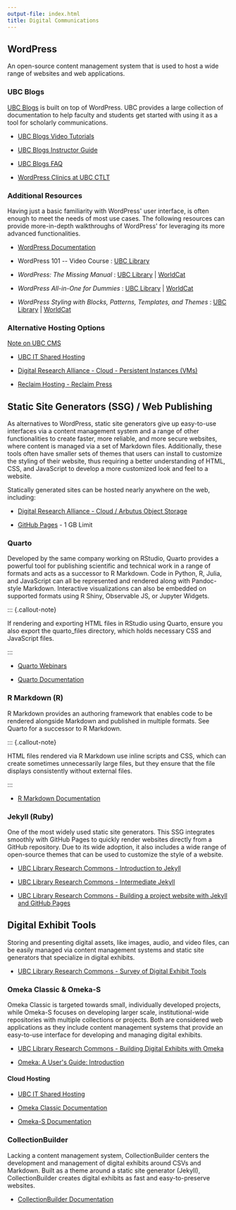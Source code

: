 ```yaml
---
output-file: index.html
title: Digital Communications
---
```


## WordPress

An open-source content management system that is used to host a wide range of
websites and web applications.

### UBC Blogs

[UBC Blogs](https://blogs.ubc.ca/) is built on top of WordPress. UBC provides a
large collection of documentation to help faculty and students get started with
using it as a tool for scholarly communications.

- [UBC Blogs Video Tutorials](https://wiki.ubc.ca/UBC_Blogs_Screencasts)

- [UBC Blogs Instructor Guide](https://lthub.ubc.ca/guides/ubc-blogs-instructor-guide/)

- [UBC Blogs FAQ](https://blogs.ubc.ca/faq/)

- [WordPress Clinics at UBC CTLT](https://events.ctlt.ubc.ca/?s=wordpress)

### Additional Resources

Having just a basic familiarity with WordPress' user interface, is often enough
to meet the needs of most use cases. The following resources can provide
more-in-depth walkthroughs of WordPress' for leveraging its more advanced
functionalities.

- [WordPress Documentation](https://wordpress.org/documentation/)

- WordPress 101 -- Video Course :
  [UBC Library](https://go.exlibris.link/7mDvM1rZ)

- _WordPress: The Missing Manual_ :
  [UBC Library](https://go.exlibris.link/qfbFTbLz) |
  [WorldCat](https://search.worldcat.org/title/1152988879)

- _WordPress All-in-One for Dummies_ :
  [UBC Library](https://go.exlibris.link/CH9cfmW0) |
  [WorldCat](https://search.worldcat.org/title/1420169498)

- _WordPress Styling with Blocks, Patterns, Templates, and Themes_ :
  [UBC Library](https://go.exlibris.link/D34NjqgH) |
  [WorldCat](https://search.worldcat.org/title/1424750704)

### Alternative Hosting Options

[Note on UBC CMS](https://cms.ubc.ca/)

- [UBC IT Shared Hosting](https://it.ubc.ca/services/web-servers-storage/shared-web-hosting)

- [Digital Research Alliance - Cloud - Persistent Instances (VMs)](https://ubc-geography.github.io/computing-resources/cloud-computing/#persistent-instances)

- [Reclaim Hosting - Reclaim Press](https://reclaim.press/)

## Static Site Generators (SSG) / Web Publishing

As alternatives to WordPress, static site generators give up easy-to-use
interfaces via a content management system and a range of other functionalities
to create faster, more reliable, and more secure websites, where content is
managed via a set of Markdown files. Additionally, these tools often have
smaller sets of themes that users can install to customize the styling of their
website, thus requiring a better understanding of HTML, CSS, and JavaScript to
develop a more customized look and feel to a website.

Statically generated sites can be hosted nearly anywhere on the web, including:

- [Digital Research Alliance - Cloud / Arbutus Object Storage](https://docs.alliancecan.ca/wiki/Arbutus_object_storage)

- [GitHub Pages](https://docs.github.com/en/pages) - 1 GB Limit

### Quarto

Developed by the same company working on RStudio, Quarto provides a powerful
tool for publishing scientific and technical work in a range of formats and acts
as a successor to R Markdown. Code in Python, R, Julia, and JavaScript can all
be represented and rendered along with Pandoc-style Markdown. Interactive
visualizations can also be embedded on supported formats using R Shiny,
Observable JS, or Jupyter Widgets.

::: {.callout-note}

If rendering and exporting HTML files in RStudio using Quarto, ensure you also
export the quarto_files directory, which holds necessary CSS and JavaScript
files.

:::

- [Quarto Webinars](https://mint.westdri.ca/tools/wb_quarto.html)

- [Quarto Documentation](https://quarto.org/docs/guide/)

### R Markdown (R)

R Markdown provides an authoring framework that enables code to be rendered
alongside Markdown and published in multiple formats. See Quarto for a successor
to R Markdown.

::: {.callout-note}

HTML files rendered via R Markdown use inline scripts and CSS, which can create
sometimes unnecessarily large files, but they ensure that the file displays
consistently without external files.

:::

- [R Markdown Documentation](https://rmarkdown.rstudio.com/lesson-1.html)

### Jekyll (Ruby)

One of the most widely used static site generators. This SSG integrates smoothly
with GitHub Pages to quickly render websites directly from a GitHub repository.
Due to its wide adoption, it also includes a wide range of open-source themes
that can be used to customize the style of a website.

- [UBC Library Research Commons - Introduction to Jekyll](https://ubc-library-rc.github.io/intro-jekyll)

- [UBC Library Research Commons - Intermediate Jekyll](https://ubc-library-rc.github.io/intermediate-Jekyll/)

- [UBC Library Research Commons - Building a project website with Jekyll and GitHub Pages](https://ubc-library-rc.github.io/intro-project-sites/)

## Digital Exhibit Tools

Storing and presenting digital assets, like images, audio, and video files, can
be easily managed via content management systems and static site generators that
specialize in digital exhibits.

- [UBC Library Research Commons - Survey of Digital Exhibit Tools](https://ubc-library-rc.github.io/digital-exhibits-survey/)

### Omeka Classic & Omeka-S

Omeka Classic is targeted towards small, individually developed projects, while
Omeka-S focuses on developing larger scale, institutional-wide repositories with
multiple collections or projects. Both are considered web applications as they
include content management systems that provide an easy-to-use interface for
developing and managing digital exhibits.

- [UBC Library Research Commons - Building Digital Exhibits with Omeka](https://ubc-library-rc.github.io/intro-omeka/)

- [Omeka: A User's Guide: Introduction](https://guides.library.illinois.edu/omeka/intro)

#### Cloud Hosting

- [UBC IT Shared Hosting](https://it.ubc.ca/services/web-servers-storage/shared-web-hosting)

- [Omeka Classic Documentation](https://omeka.org/classic/docs/)

- [Omeka-S Documentation](https://omeka.org/s/docs/user-manual/)

### CollectionBuilder

Lacking a content management system, CollectionBuilder centers the development
and management of digital exhibits around CSVs and Markdown. Built as a theme
around a static site generator (Jekyll), CollectionBuilder creates digital
exhibits as fast and easy-to-preserve websites.

- [CollectionBuilder Documentation](https://collectionbuilder.github.io/cb-docs/)
